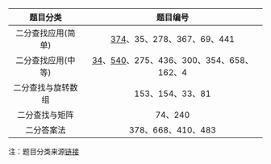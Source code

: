 | 题目分类 | 题目编号 | 
| :----:| :---: |
| 二分查找应用(简单) | [374](https://github.com/xing-boyu/leetcode/blob/master/src/main/java/com/leetcode/binarysearch/S374.java)、35、278、367、69、441 |
| 二分查找应用(中等) | [34](https://github.com/xing-boyu/leetcode/blob/master/src/main/java/com/leetcode/binarysearch/S34.java)、[540](https://github.com/xing-boyu/leetcode/blob/master/src/main/java/com/leetcode/binarysearch/S540.java)、275、436、300、354、658、162、4 |
| 二分查找与旋转数组 | 153、154、33、81 |
| 二分查找与矩阵 | 74、240 |
| 二分答案法 | 378、668、410、483 | 

注：题目分类来源[链接](https://leetcode-cn.com/circle/article/48kq9d/)
